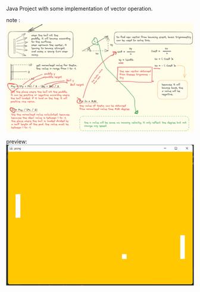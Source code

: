 Java Project with some implementation of vector operation.

note :
![bounce_ball.png](bounce_ball.png)

preview:
![preview.png](preview.png)